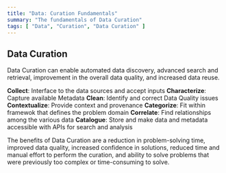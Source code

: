 ```yaml
---
title: "Data: Curation Fundamentals"
summary: "The fundamentals of Data Curation"
tags: [ "Data", "Curation", "Data Curation" ]
---
```



## Data Curation

Data Curation can enable automated data discovery, advanced search and retrieval, improvement in the overall data quality, and increased data reuse.

__Collect__: Interface to the data sources and accept inputs
__Characterize__: Capture available Metadata
__Clean__: Identify and correct Data Quality issues
__Contextualize__: Provide context and provenance
__Categorize__: Fit within framewok that defines the problem domain
__Correlate__: Find relationships among the various data
__Catalogue__: Store and make data and metadata accessible with APIs for search and analysis

The benefits of Data Curation are a reduction in problem-solving time, improved data quality, increased confidence in solutions, reduced time and manual effort to perform the curation, and ability to solve problems that were previously too complex or time-consuming to solve.